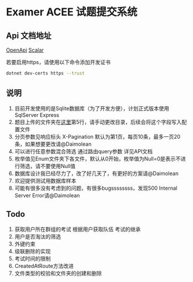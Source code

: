 # Examer ACEE 试题提交系统

## Api 文档地址
[OpenApi](https://localhost:7048/openapi/Examer.json)
[Scalar](https://localhost:7048/scalar/Examer.json)

若要启用https，请使用以下命令添加开发证书
```bash
dotnet dev-certs https --trust
```

## 说明
1. 目前开发使用的是Sqlite数据库（为了开发方便），计划正式版本使用SqlServer Express
2. 题目上传的文件夹在[这里](Services/ProblemRepository.cs)第5行，请手动更改目录，后续会将这个字段写入配置文件
3. 分页参数见响应标头 X-Pagination 默认为第1页，每页10条，最多一页20条，如果想要更改请@Daimolean
4. 可以进行任意参数混合筛选 通过路由query参数 详见API文档
5. 枚举值见Enum文件夹下各文件，默认从0开始，枚举值为Null=0是表示不进行筛选，请不要使用Null值
6. 数据库设计我已经尽力了，改了好几天了，有更好的方案请@Daimolean
7. 欢迎提供测试用数据库样本
8. 可能有很多没有考虑到的问题，有很多bugssssssss，发现500 Internal Server Error请@Daimolean

## Todo
1. 获取用户所在群组的考试 根据用户获取队伍 考试的继承
2. 用户是否淘汰的筛选
3. 外键约束
4. 级联删除的实现
5. 考试时间的限制
6. CreatedAtRoute方法改进
7. 文件类型的校验和文件夹的创建和删除

